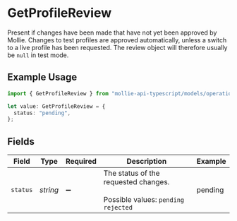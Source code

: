# GetProfileReview

Present if changes have been made that have not yet been approved by Mollie. Changes to test profiles are approved automatically, unless a switch to a live profile has been requested. The review object will therefore usually be `null` in test mode.

## Example Usage

```typescript
import { GetProfileReview } from "mollie-api-typescript/models/operations";

let value: GetProfileReview = {
  status: "pending",
};
```

## Fields

| Field                                                                       | Type                                                                        | Required                                                                    | Description                                                                 | Example                                                                     |
| --------------------------------------------------------------------------- | --------------------------------------------------------------------------- | --------------------------------------------------------------------------- | --------------------------------------------------------------------------- | --------------------------------------------------------------------------- |
| `status`                                                                    | *string*                                                                    | :heavy_minus_sign:                                                          | The status of the requested changes.<br/><br/>Possible values: `pending` `rejected` | pending                                                                     |